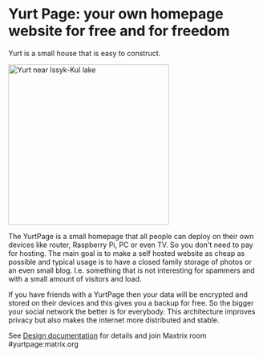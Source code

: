 # Yurt Page: your own homepage website for free and for freedom
Yurt is a small house that is easy to construct.

<img alt="Yurt near Issyk-Kul lake" width="320px" data-canonical-src="https://upload.wikimedia.org/wikipedia/commons/4/4f/YurtIssykFamily.jpg" src="https://camo.githubusercontent.com/69dd1b0c82aae39cf6322bde1384952e3fc7c23bdac2e15967ea794adf7eefea/68747470733a2f2f75706c6f61642e77696b696d656469612e6f72672f77696b6970656469612f636f6d6d6f6e732f342f34662f59757274497373796b46616d696c792e6a7067"/>

The YurtPage is a small homepage that all people can deploy on their own devices like router, Raspberry Pi, PC or even TV.
So you don't need to pay for hosting.
The main goal is to make a self hosted website as cheap as possible and typical usage is to have a closed family storage of photos or an even small blog.
I.e. something that is not interesting for spammers and with a small amount of visitors and load.

If you have friends with a YurtPage then your data will be encrypted and stored on their devices and this gives you a backup for free.
So the bigger your social network the better is for everybody.
This architecture improves privacy but also makes the internet more distributed and stable.

See [Design documentation](https://github.com/yurt-page/docs/blob/main/README.md) for details and join Maxtrix room #yurtpage:matrix.org
